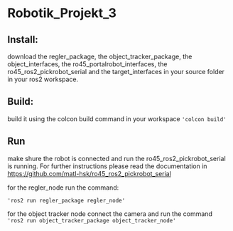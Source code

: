 # Robotik_Projekt_3

## Install:

download the regler_package, the object_tracker_package, the object_interfaces, the ro45_portalrobot_interfaces, the ro45_ros2_pickrobot_serial and the target_interfaces in your source folder in your ros2 workspace. 


## Build:

build it using the colcon build command in your workspace
`'colcon build'`

## Run
make shure the robot is connected and run the ro45_ros2_pickrobot_serial is running. For further instructions please read the documentation in https://github.com/matl-hsk/ro45_ros2_pickrobot_serial 

for the regler_node run the command:

`'ros2 run regler_package regler_node'`

for the object tracker node connect the camera and run the command
`
'ros2 run object_tracker_package object_tracker_node'`
